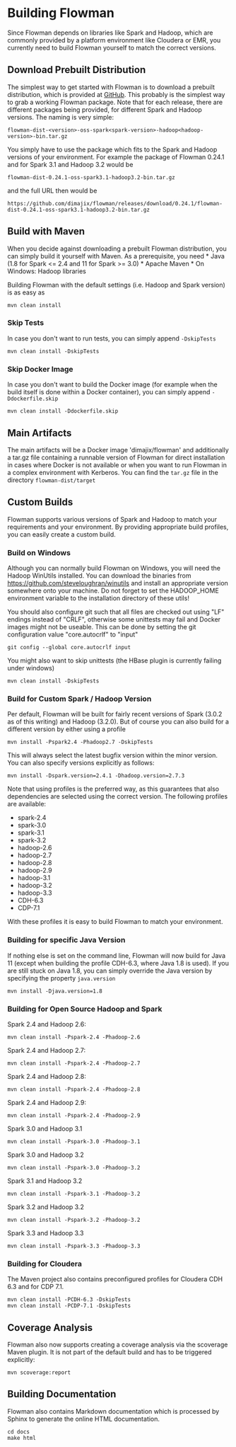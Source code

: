 # Building Flowman

Since Flowman depends on libraries like Spark and Hadoop, which are commonly provided by a platform environment like
Cloudera or EMR,  you currently need to build Flowman yourself to match the correct versions. 

## Download Prebuilt Distribution

The simplest way to get started with Flowman is to download a prebuilt distribution, which is provided at 
[GitHub](https://github.com/dimajix/flowman/releases). This probably is the simplest way to grab a working Flowman 
package. Note that for each release, there are different packages being provided, for different Spark and Hadoop 
versions. The naming is very simple:
```
flowman-dist-<version>-oss-spark<spark-version>-hadoop<hadoop-version>-bin.tar.gz
```
You simply have to use the package which fits to the Spark and Hadoop versions of your environment. For example the
package of Flowman 0.24.1 and for Spark 3.1 and Hadoop 3.2 would be
```
flowman-dist-0.24.1-oss-spark3.1-hadoop3.2-bin.tar.gz
```
and the full URL then would be
```
https://github.com/dimajix/flowman/releases/download/0.24.1/flowman-dist-0.24.1-oss-spark3.1-hadoop3.2-bin.tar.gz
```

## Build with Maven

When you decide against downloading a prebuilt Flowman distribution, you can simply build it yourself with Maven. As
a prerequisite, you need
    * Java (1.8 for Spark <= 2.4 and 11 for Spark >= 3.0)
    * Apache Maven
    * On Windows: Hadoop libraries

Building Flowman with the default settings (i.e. Hadoop and Spark version) is as easy as

    mvn clean install

### Skip Tests

In case you don't want to run tests, you can simply append `-DskipTests`

```shell
mvn clean install -DskipTests
```

### Skip Docker Image

In case you don't want to build the Docker image (for example when the build itself is done within a Docker container),
you can simply append `-Ddockerfile.skip`

```shell
mvn clean install -Ddockerfile.skip
```

## Main Artifacts

The main artifacts will be a Docker image 'dimajix/flowman' and additionally a tar.gz file containing a runnable 
version of Flowman for direct installation in cases where Docker is not available or when you want to run Flowman 
in a complex environment with Kerberos. You can find the `tar.gz` file in the directory `flowman-dist/target`


## Custom Builds

Flowman supports various versions of Spark and Hadoop to match your requirements and your environment. By providing
appropriate build profiles, you can easily create a custom build.

### Build on Windows

Although you can normally build Flowman on Windows, you will need the Hadoop WinUtils installed. You can download
the binaries from https://github.com/steveloughran/winutils and install an appropriate version somewhere onto your 
machine. Do not forget to set the HADOOP_HOME environment variable to the installation directory of these utils!

You should also configure git such that all files are checked out using "LF" endings instead of "CRLF", otherwise
some unittests may fail and Docker images might not be useable. This can be done by setting the git configuration
value "core.autocrlf" to "input"

    git config --global core.autocrlf input
    
You might also want to skip unittests (the HBase plugin is currently failing under windows)

    mvn clean install -DskipTests    


### Build for Custom Spark / Hadoop Version

Per default, Flowman will be built for fairly recent versions of Spark (3.0.2 as of this writing) and Hadoop (3.2.0). 
But of course you can also build for a different version by either using a profile
    
    mvn install -Pspark2.4 -Phadoop2.7 -DskipTests
    
This will always select the latest bugfix version within the minor version. You can also specify versions explicitly 
as follows:    

    mvn install -Dspark.version=2.4.1 -Dhadoop.version=2.7.3
        
Note that using profiles is the preferred way, as this guarantees that also dependencies are selected
using the correct version. The following profiles are available:

* spark-2.4
* spark-3.0
* spark-3.1
* spark-3.2
* hadoop-2.6
* hadoop-2.7
* hadoop-2.8
* hadoop-2.9
* hadoop-3.1
* hadoop-3.2
* hadoop-3.3
* CDH-6.3
* CDP-7.1

With these profiles it is easy to build Flowman to match your environment. 


### Building for specific Java Version

If nothing else is set on the command line, Flowman will now build for Java 11 (except when building the profile
CDH-6.3, where Java 1.8 is used). If you are still stuck on Java 1.8, you can simply override the Java version by
specifying the property `java.version`

```shell
mvn install -Djava.version=1.8
```


### Building for Open Source Hadoop and Spark

Spark 2.4 and Hadoop 2.6:

    mvn clean install -Pspark-2.4 -Phadoop-2.6
    
Spark 2.4 and Hadoop 2.7:

    mvn clean install -Pspark-2.4 -Phadoop-2.7

Spark 2.4 and Hadoop 2.8:

    mvn clean install -Pspark-2.4 -Phadoop-2.8

Spark 2.4 and Hadoop 2.9:

    mvn clean install -Pspark-2.4 -Phadoop-2.9

Spark 3.0 and Hadoop 3.1

    mvn clean install -Pspark-3.0 -Phadoop-3.1

Spark 3.0 and Hadoop 3.2

    mvn clean install -Pspark-3.0 -Phadoop-3.2

Spark 3.1 and Hadoop 3.2

    mvn clean install -Pspark-3.1 -Phadoop-3.2

Spark 3.2 and Hadoop 3.2

    mvn clean install -Pspark-3.2 -Phadoop-3.2

Spark 3.3 and Hadoop 3.3

    mvn clean install -Pspark-3.3 -Phadoop-3.3


### Building for Cloudera

The Maven project also contains preconfigured profiles for Cloudera CDH 6.3 and for CDP 7.1.

    mvn clean install -PCDH-6.3 -DskipTests
    mvn clean install -PCDP-7.1 -DskipTests


## Coverage Analysis

Flowman also now supports creating a coverage analysis via the scoverage Maven plugin. It is not part of the default
build and has to be triggered explicitly:

```shell
mvn scoverage:report
```

## Building Documentation

Flowman also contains Markdown documentation which is processed by Sphinx to generate the online HTML documentation.

    cd docs
    make html
